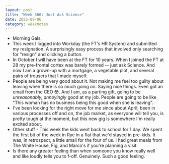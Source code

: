 ```yaml
---
layout: post
title: "Week 366: Just Ask Science"
date: 2025-09-06
category: weaknotes
---
```

* Morning Gals.
* This week I logged into Workday (the FT's HR System) and submitted my resignation. A surprisingly easy process that involved only searching for "resign" and clicking a button.
* In October I will have been at the FT for 10 years. When I joined the FT at 28 my pre-frontal cortex was barely formed -- just ask Science. And now I am a grown-up with a mortgage, a vegetable plot, and several pairs of trousers that I made myself.
* People are being very good about it. Not making me feel too guilty about leaving when there is so much going on. Saying nice things. Even got an email from the CEO 😳. And I am, as a parting gift, going to be _unreasonably, annoyingly_ good at my job. People are going to be like "This woman has no business being this good when she is leaving".
* I've been looking for the right move for me since about April, been in various processes off and on, the job market, as everyone will tell you, is pretty tough at the moment, but this new gig is somewhere I'm really excited about.
* Other stuff - This week the kids went back to school for 1 day. We spent the first bit of the week in Rye in a flat that we'd stayed in pre-kids. It was, in retrospect, a little small for the four of us. I had great meals from The White House, Fig, and Marco's if you're planning a visit.
* Is there any greater feeling than when someone you know really well and like loudly tells you to f-off. Genuinely. Such a good feeling.
